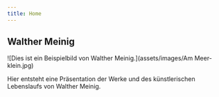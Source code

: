 ```yaml
---
title: Home
---
```


## Walther Meinig 

![Dies ist ein Beispielbild von Walther Meinig.](assets/images/Am Meer-klein.jpg)

Hier entsteht eine Präsentation der Werke und des künstlerischen Lebenslaufs von Walther Meinig.